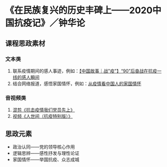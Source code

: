 # 《在民族复兴的历史丰碑上——2020中国抗疫记》／钟华论

## 课程思政素材

### 文本类

1. 联系疫情期间的感人事迹，例如：[【中国故事｜战"疫"】“90”后奋战在抗疫一线的感人瞬间](http://photo.china.com.cn/2020-03/17/content_75825233.htm)
2. 结合网络报道，感悟家国情怀，例如：[从疫情看中国人的家国情怀](http://www.xinhuanet.com/politics/2020-06/19/c_1126134261.htm)

### 音视频类

1. [混剪《抗击疫情我们党员先上》](https://v.qq.com/x/page/e0942tt21jg.html)
2. [视频《人世间（抗疫特别版）》](https://v.qq.com/x/cover/mzc00200yoegyo0/z33284mb81x.html)

## 思政元素

- 政治认同——党的领导核心作用
- 逻辑思辨——感性抒发与理性论证
- 家国情怀——举国抗疫、众志成城
